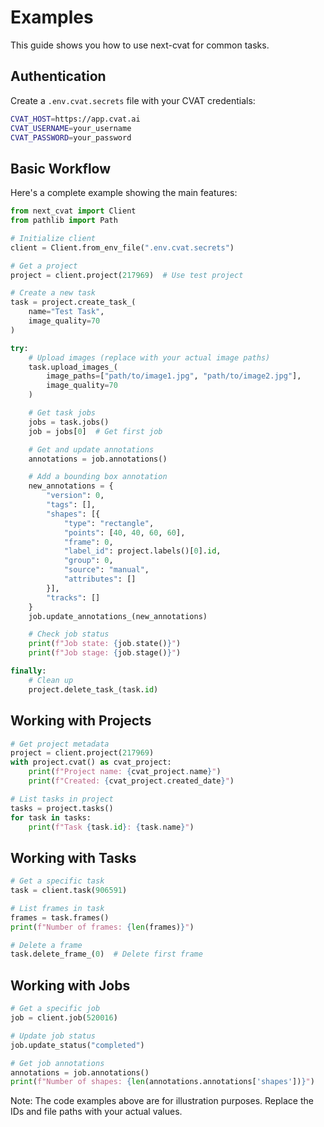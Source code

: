 # Examples

This guide shows you how to use next-cvat for common tasks.

## Authentication

Create a `.env.cvat.secrets` file with your CVAT credentials:

```bash skip
CVAT_HOST=https://app.cvat.ai
CVAT_USERNAME=your_username
CVAT_PASSWORD=your_password
```

## Basic Workflow

Here's a complete example showing the main features:

```python skip
from next_cvat import Client
from pathlib import Path

# Initialize client
client = Client.from_env_file(".env.cvat.secrets")

# Get a project
project = client.project(217969)  # Use test project

# Create a new task
task = project.create_task_(
    name="Test Task",
    image_quality=70
)

try:
    # Upload images (replace with your actual image paths)
    task.upload_images_(
        image_paths=["path/to/image1.jpg", "path/to/image2.jpg"],
        image_quality=70
    )

    # Get task jobs
    jobs = task.jobs()
    job = jobs[0]  # Get first job

    # Get and update annotations
    annotations = job.annotations()

    # Add a bounding box annotation
    new_annotations = {
        "version": 0,
        "tags": [],
        "shapes": [{
            "type": "rectangle",
            "points": [40, 40, 60, 60],
            "frame": 0,
            "label_id": project.labels()[0].id,
            "group": 0,
            "source": "manual",
            "attributes": []
        }],
        "tracks": []
    }
    job.update_annotations_(new_annotations)

    # Check job status
    print(f"Job state: {job.state()}")
    print(f"Job stage: {job.stage()}")

finally:
    # Clean up
    project.delete_task_(task.id)
```

## Working with Projects

```python skip
# Get project metadata
project = client.project(217969)
with project.cvat() as cvat_project:
    print(f"Project name: {cvat_project.name}")
    print(f"Created: {cvat_project.created_date}")

# List tasks in project
tasks = project.tasks()
for task in tasks:
    print(f"Task {task.id}: {task.name}")
```

## Working with Tasks

```python skip
# Get a specific task
task = client.task(906591)

# List frames in task
frames = task.frames()
print(f"Number of frames: {len(frames)}")

# Delete a frame
task.delete_frame_(0)  # Delete first frame
```

## Working with Jobs

```python skip
# Get a specific job
job = client.job(520016)

# Update job status
job.update_status("completed")

# Get job annotations
annotations = job.annotations()
print(f"Number of shapes: {len(annotations.annotations['shapes'])}")
```

Note: The code examples above are for illustration purposes. Replace the IDs and file paths with your actual values.
